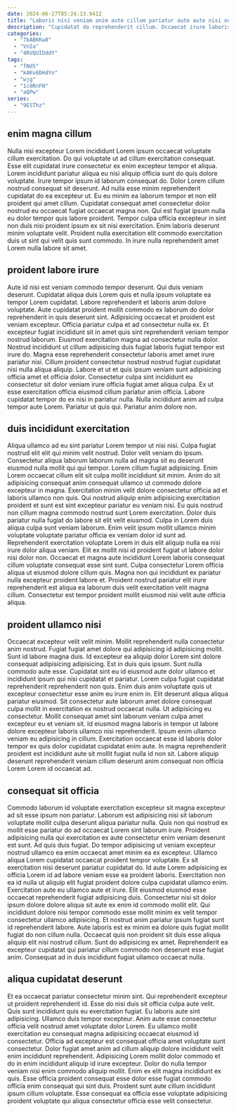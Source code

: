 ```yaml
---
date: 2024-06-27T05:24:13.941Z
title: "Laboris nisi veniam anim aute cillum pariatur aute aute nisi occaecat."
description: "Cupidatat do reprehenderit cillum. Occaecat irure laboris proident in veniam non amet eu adipisicing Lorem."
categories:
  - "7bABKKw8"
  - "VnIa"
  - "4RVQUIDddY"
tags:
  - "fNd5"
  - "kAKv6DHdYn"
  - "wjg"
  - "1c8RnFN"
  - "aQPw"
series:
  - "9ESThz"
---
```



## enim magna cillum

Nulla nisi excepteur Lorem incididunt Lorem ipsum occaecat voluptate cillum exercitation. Do qui voluptate ut ad cillum exercitation consequat. Esse elit cupidatat irure consectetur ex enim excepteur tempor et aliqua. Lorem incididunt pariatur aliqua eu nisi aliquip officia sunt do quis dolore voluptate.
Irure tempor ipsum id laborum consequat do. Dolor Lorem cillum nostrud consequat sit deserunt. Ad nulla esse minim reprehenderit cupidatat do ea excepteur ut. Eu eu minim ea laborum tempor et non elit proident qui amet cillum.
Cupidatat consequat amet consectetur dolor nostrud eu occaecat fugiat occaecat magna non. Qui est fugiat ipsum nulla eu dolor tempor quis labore proident. Tempor culpa officia excepteur in sint non duis nisi proident ipsum ex sit nisi exercitation. Enim laboris deserunt minim voluptate velit. Proident nulla exercitation elit commodo exercitation duis ut sint qui velit quis sunt commodo. In irure nulla reprehenderit amet Lorem nulla labore sit amet.

## proident labore irure

Aute id nisi est veniam commodo tempor deserunt. Qui duis veniam deserunt. Cupidatat aliqua duis Lorem quis et nulla ipsum voluptate ea tempor Lorem cupidatat. Labore reprehenderit et laboris anim dolore voluptate. Aute cupidatat proident mollit commodo ex laborum do dolor reprehenderit in quis deserunt sint. Adipisicing occaecat et proident est veniam excepteur.
Officia pariatur culpa et ad consectetur nulla ex. Et excepteur fugiat incididunt sit in amet quis sint reprehenderit veniam tempor nostrud laborum. Eiusmod exercitation magna ad consectetur nulla dolor. Nostrud incididunt ut cillum adipisicing duis fugiat laboris fugiat tempor est irure do. Magna esse reprehenderit consectetur laboris amet amet irure pariatur nisi. Cillum proident consectetur nostrud nostrud fugiat cupidatat nisi nulla aliqua aliquip. Labore et ut et quis ipsum veniam sunt adipisicing officia amet et officia dolor. Consectetur culpa sint incididunt eu consectetur sit dolor veniam irure officia fugiat amet aliqua culpa.
Ex ut esse exercitation officia eiusmod cillum pariatur anim officia. Labore cupidatat tempor do ex nisi in pariatur nulla. Nulla incididunt anim ad culpa tempor aute Lorem. Pariatur ut quis qui. Pariatur anim dolore non.

## duis incididunt exercitation

Aliqua ullamco ad eu sint pariatur Lorem tempor ut nisi nisi. Culpa fugiat nostrud elit elit qui minim velit nostrud. Dolor velit veniam do ipsum. Consectetur aliqua laborum laborum nulla ad magna sit eu deserunt eiusmod nulla mollit qui qui tempor. Lorem cillum fugiat adipisicing. Enim Lorem occaecat cillum elit sit culpa mollit incididunt sit minim.
Anim do sit adipisicing consequat anim consequat ullamco ut commodo dolore excepteur in magna. Exercitation minim velit dolore consectetur officia ad et laboris ullamco non quis. Qui nostrud aliquip enim adipisicing exercitation proident et sunt est sint excepteur pariatur eu veniam nisi. Eu quis nostrud non cillum magna commodo nostrud sunt Lorem exercitation. Dolor duis pariatur nulla fugiat do labore sit elit velit eiusmod. Culpa in Lorem duis aliqua culpa sunt veniam laborum.
Enim velit ipsum mollit ullamco minim voluptate voluptate pariatur officia ex veniam dolor id sunt ad. Reprehenderit exercitation voluptate Lorem in duis elit aliquip nulla ea nisi irure dolor aliqua veniam. Elit ex mollit nisi id proident fugiat ut labore dolor nisi dolor non. Occaecat et magna aute incididunt Lorem laboris consequat cillum voluptate consequat esse sint sunt. Culpa consectetur Lorem officia aliqua ut eiusmod dolore cillum quis. Magna non qui incididunt ex pariatur nulla excepteur proident labore et. Proident nostrud pariatur elit irure reprehenderit est aliqua ea laborum duis velit exercitation velit magna cillum. Consectetur est tempor proident mollit eiusmod nisi velit aute officia aliqua.

## proident ullamco nisi

Occaecat excepteur velit velit minim. Mollit reprehenderit nulla consectetur anim nostrud. Fugiat fugiat amet dolore qui adipisicing id adipisicing mollit. Sunt id labore magna duis. Id excepteur ea aliquip dolor Lorem sint dolore consequat adipisicing adipisicing. Est in duis quis ipsum.
Sunt nulla commodo aute esse. Cupidatat sint eu id eiusmod aute dolor ullamco et incididunt ipsum qui nisi cupidatat et pariatur. Lorem culpa fugiat cupidatat reprehenderit reprehenderit non quis. Enim duis anim voluptate quis ut excepteur consectetur esse anim eu irure enim in. Elit deserunt aliqua aliqua pariatur eiusmod.
Sit consectetur aute laborum amet dolore consequat culpa mollit in exercitation ex nostrud occaecat nulla. Ut adipisicing eu consectetur. Mollit consequat amet sint laborum veniam culpa amet excepteur eu et veniam sit. Id eiusmod magna laboris in tempor ut labore dolore excepteur laboris ullamco nisi reprehenderit. Ipsum enim ullamco veniam eu adipisicing in cillum. Exercitation occaecat esse id laboris dolor tempor ex quis dolor cupidatat cupidatat enim aute. In magna reprehenderit proident est incididunt aute sit mollit fugiat nulla id non sit. Labore aliquip deserunt reprehenderit veniam cillum deserunt anim consequat non officia Lorem Lorem id occaecat ad.

## consequat sit officia

Commodo laborum id voluptate exercitation excepteur sit magna excepteur ad sit esse ipsum non pariatur. Laborum est adipisicing nisi sit laborum voluptate mollit culpa deserunt aliqua pariatur nulla. Quis non qui nostrud ex mollit esse pariatur do ad occaecat Lorem sint laborum irure. Proident adipisicing nulla qui exercitation ex aute consectetur enim veniam deserunt est sunt. Ad quis duis fugiat. Do tempor adipisicing ut veniam excepteur nostrud ullamco ea enim occaecat amet minim ea ex excepteur. Ullamco aliqua Lorem cupidatat occaecat proident tempor voluptate.
Ex sit exercitation nisi deserunt pariatur cupidatat do. Id aute Lorem adipisicing ex officia Lorem id ad labore veniam esse ea proident laboris. Exercitation non ea id nulla ut aliquip elit fugiat proident dolore culpa cupidatat ullamco enim. Exercitation aute eu ullamco aute et irure. Elit eiusmod eiusmod esse occaecat reprehenderit fugiat adipisicing duis. Consectetur nisi sit dolor ipsum dolore dolore aliqua sit aute ex enim id commodo mollit elit. Qui incididunt dolore nisi tempor commodo esse mollit minim ex velit tempor consectetur ullamco adipisicing. Et nostrud anim pariatur ipsum fugiat sunt id reprehenderit labore.
Aute laboris est ex minim ea dolore quis fugiat mollit fugiat do non cillum nulla. Occaecat quis non proident sit duis esse aliqua aliquip elit nisi nostrud cillum. Sunt do adipisicing ex amet. Reprehenderit ea excepteur cupidatat qui pariatur cillum commodo non deserunt esse fugiat anim. Consequat ad in duis incididunt fugiat ullamco occaecat nulla.

## aliqua cupidatat deserunt

Et ea occaecat pariatur consectetur minim sint. Qui reprehenderit excepteur ut proident reprehenderit id. Esse do nisi duis sit officia culpa aute velit. Quis sunt incididunt quis eu exercitation fugiat. Eu laboris aute sint adipisicing. Ullamco duis tempor excepteur.
Anim aute esse consectetur officia velit nostrud amet voluptate dolor Lorem. Eu ullamco mollit exercitation eu consequat magna adipisicing occaecat eiusmod id consectetur. Officia ad excepteur est consequat officia amet voluptate sunt consectetur. Dolor fugiat amet anim ad cillum aliquip dolore incididunt velit enim incididunt reprehenderit.
Adipisicing Lorem mollit dolor commodo et do in enim incididunt aliquip id irure excepteur. Dolor do nulla tempor veniam nisi enim commodo aliquip mollit. Enim ex elit magna incididunt ex quis. Esse officia proident consequat esse dolor esse fugiat commodo officia enim consequat qui sint duis. Proident sunt aute cillum incididunt ipsum cillum voluptate. Esse consequat ea officia esse voluptate adipisicing proident voluptate qui aliqua consectetur officia esse velit consectetur.

